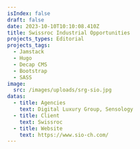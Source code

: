```yaml
---
isIndex: false
draft: false
date: 2023-10-10T10:10:08.410Z
title: Swissroc Industrial Opportunities
projects_types: Editorial
projects_tags:
  - Jamstack
  - Hugo
  - Decap CMS
  - Bootstrap
  - SASS
image:
  src: /images/uploads/srg-sio.jpg
datas:
  - title: Agencies
    text: Digital Luxury Group, Sensology
  - title: Client
    text: Swissroc
  - title: Website
    text: https://www.sio-ch.com/
---
```

